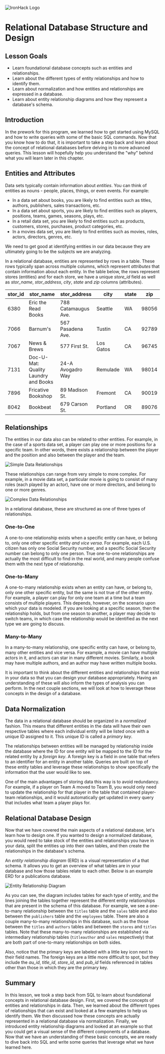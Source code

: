 ![IronHack Logo](https://s3-eu-west-1.amazonaws.com/ih-materials/uploads/upload_d5c5793015fec3be28a63c4fa3dd4d55.png)

# Relational Database Structure and Design

## Lesson Goals

* Learn foundational database concepts such as entities and relationships.
* Learn about the different types of entity relationships and how to identify them.
* Learn about normalization and how entities and relationships are expressed in a database.
* Learn about entity relationship diagrams and how they represent a database's schema.

## Introduction

In the prework for this program, we learned how to get started using MySQL and how to write queries with some of the basic SQL commands. Now that you know how to do that, it is important to take a step back and learn about the concept of relational databases before delving in to more advanced queries. This lesson will hopefully help you understand the "why" behind what you will learn later in this chapter.

## Entities and Attributes

Data sets typically contain information about *entities*. You can think of entities as nouns - people, places, things, or even events. For example:

* In a data set about books, you are likely to find entities such as titles, authors, publishers, sales transactions, etc.
* In a data set about sports, you are likely to find entities such as players, positions, teams, games, seasons, plays, etc.
* In a retail data set, you are likely to find entities such as products, customers, stores, purchases, product categories, etc.
* In a movies data set, you are likely to find entities such as movies, roles, actors, directors, genres, etc.

We need to get good at identifying entities in our data because they are ultimately going to be the subjects we are analyzing.

In a relational database, entities are represented by rows in a table. These rows typically span across multiple columns, which represent *attributes* that contain information about each entity. In the table below, the rows represent stores (entities) and for each store, we have a unique *store_id* field as well as *stor_name*, *stor_address*, *city*, *state* and *zip* columns (attributes).

**stor\_id**|**stor\_name**|**stor\_address**|**city**|**state**|**zip**
-----|-----|-----|-----|-----|-----
6380|Eric the Read Books|788 Catamaugus Ave.|Seattle|WA|98056
7066|Barnum's|567 Pasadena Ave.|Tustin|CA|92789
7067|News & Brews|577 First St.|Los Gatos|CA|96745
7131|Doc-U-Mat: Quality Laundry and Books|24-A Avogadro Way|Remulade|WA|98014
7896|Fricative Bookshop|89 Madison St.|Fremont|CA|90019
8042|Bookbeat|679 Carson St.|Portland|OR|89076

## Relationships

The entities in our data also can be related to other entities. For example, in the case of a sports data set, a player can play one or more positions for a specific team. In other words, there exists a relationship between the player and the position and also between the player and the team.

![Simple Data Relationships](../../../static/images/simple_relationship.png)

These relationships can range from very simple to more complex. For example, in a movie data set, a particular movie is going to consist of many roles (each played by an actor), have one or more directors, and belong to one or more genres.

![Complex Data Relationships](../../../static/images/complex_relationship.png)

In a relational database, these are structured as one of three types of relationships.

### One-to-One

A one-to-one relationship exists when a specific entity can  have, or belong to, only one other specific entity *and vice versa*. For example, each U.S. citizen has only one Social Security number, and a specific Social Security number can belong to only one person. True one-to-one relationships are actually the most difficult to find in the real world, and many people confuse them with the next type of relationship.

### One-to-Many

A one-to-many relationship exists when an entity can have, or belong to, only one other specific entity, but the same is not true of the other entity. For example, a player can play for only one team at a time but a team consists of multiple players. This depends, however, on the scenario upon which your data is modeled. If you are looking at a specific season, then the relationship holds, but from one season to another, a player may decide to switch teams, in which case the relationship would be identified as the next type we are going to discuss.

### Many-to-Many

In a many-to-many relationship, one specific entity can have, or belong to, many other entities and vice versa. For example, a movie can have multiple actors in it, and actors can star in many different movies. Similarly, a book may have multiple authors, and an author may have written multiple books.

It is important to think about the different entities and relationships that exist in your data so that you can design your database appropriately. Having an understanding of these will also inform the types of analysis you can perform. In the next couple sections, we will look at how to leverage these concepts in the design of a database.

## Data Normalization

The data in a relational database should be organized in a *normalized* fashion. This means that different entities in the data will have their own respective tables where each individual entity will be listed once with a unique ID assigned to it. This unique ID is called a *primary key*.

The relationships between entities will be managed by relationship inside the database where the ID for one entity will be mapped to the ID for the related entity by a *foreign key*. A foreign key is a field in one table that refers to an identifier for an entity in another table. Queries are built on top of these entity tables and leverage these relationships to show specifically the information that the user would like to see.

One of the main advantages of storing data this way is to avoid redundancy. For example, if a player on Team A moved to Team B, you would only need to update the relationship for that player in the table that contained player-team relationships, and it would automatically get updated in every query that includes what team a player plays for.

## Relational Database Design

Now that we have covered the main aspects of a relational database, let's learn how to design one. If you wanted to design a normalized database, you would need to take stock of the entities and relationships you have in your data, split the entities up into their own tables, and then create the relationships in the database's schema.

An *entity relationship diagram* (ERD) is a visual representation of a that schema. It allows you to get an overview of what tables are in your database and how those tables relate to each other. Below is an example ERD for a publications database.

![Entity Relationship Diagram](../../../static/images/erd.png)

As you can see, the diagram includes tables for each type of entity, and the lines joining the tables together represent the different entity relationships that are present in the schema of this database. For example, we see a one-to-many relationship between the `titles` table and the `sales` table and also between the `publishers` table and the `employees` table. There are also a couple many-to-many relationships in this database, such as the those between the `titles` and `authors` tables and between the `stores` and `titles` tables. Note that these many-to-many relationships are established via intermediary relationship tables (`titleauthor` and `sales` respectively) that are both part of one-to-many relationships on both sides.

Also, notice that the primary keys are labeled with a little key icon next to their field names. The foreign keys are a little more difficult to spot, but they include the *au_id*, *title_id*, *store_id*, and *pub_id* fields referenced in  tables other than those in which they are the primary key.

## Summary

In this lesson, we took a step back from SQL to learn about foundational concepts in relational database design. First, we covered the concepts of entities and relationships in data. Then, we learned about the different types of relationships that can exist and looked at a few examples to help us identify them. We then discussed how these concepts are actually represented in a relational database via normalization. Finally, we introduced entity relationship diagrams and looked at an example so that you could get a visual sense of the different components of a database. Now that we have an understanding of these basic concepts, we are ready to dive back into SQL and write some queries that leverage what we have learned here.
